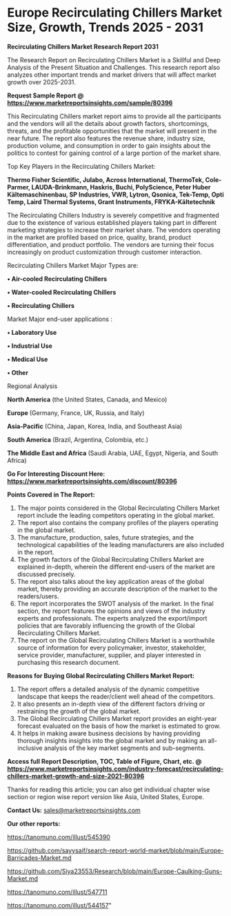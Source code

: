 # Europe Recirculating Chillers Market Size, Growth, Trends 2025 - 2031

<strong>Recirculating Chillers Market Research Report 2031</strong>

The Research Report on Recirculating Chillers Market is a Skillful and Deep Analysis of the Present Situation and Challenges. This research report also analyzes other important trends and market drivers that will affect market growth over 2025-2031.

<strong>Request Sample Report @ <a href=https://www.marketreportsinsights.com/sample/80396>https://www.marketreportsinsights.com/sample/80396</a></strong>

This Recirculating Chillers market report aims to provide all the participants and the vendors will all the details about growth factors, shortcomings, threats, and the profitable opportunities that the market will present in the near future. The report also features the revenue share, industry size, production volume, and consumption in order to gain insights about the politics to contest for gaining control of a large portion of the market share.

Top Key Players in the Recirculating Chillers Market:

<strong>Thermo Fisher Scientific, Julabo, Across International, ThermoTek, Cole-Parmer, LAUDA-Brinkmann, Haskris, Buchi, PolyScience, Peter Huber Kältemaschinenbau, SP Industries, VWR, Lytron, Qsonica, Tek-Temp, Opti Temp, Laird Thermal Systems, Grant Instruments, FRYKA-Kältetechnik</strong>

The Recirculating Chillers Industry is severely competitive and fragmented due to the existence of various established players taking part in different marketing strategies to increase their market share. The vendors operating in the market are profiled based on price, quality, brand, product differentiation, and product portfolio. The vendors are turning their focus increasingly on product customization through customer interaction.

Recirculating Chillers Market Major Types are:

<strong>• Air-cooled Recirculating Chillers

• Water-cooled Recirculating Chillers

• Recirculating Chillers</strong>

Market Major end-user applications :

<strong>• Laboratory Use

• Industrial Use

• Medical Use

• Other</strong>

Regional Analysis

</u><strong><b>North America</b></strong> (the United States, Canada, and Mexico)

<strong><b>Europe </b></strong>(Germany, France, UK, Russia, and Italy)

<strong><b>Asia-Pacific</b></strong> (China, Japan, Korea, India, and Southeast Asia)

<strong><b>South America</b></strong> (Brazil, Argentina, Colombia, etc.)

<strong><b>The Middle East and Africa</b></strong> (Saudi Arabia, UAE, Egypt, Nigeria, and South Africa)

<strong>Go For Interesting Discount Here: <a href=https://www.marketreportsinsights.com/discount/80396>https://www.marketreportsinsights.com/discount/80396</a></strong>

<strong>Points Covered in The Report:</strong>
<ol>
  <li>The major points considered in the Global Recirculating Chillers Market report include the leading competitors operating in the global market.</li>
  <li>The report also contains the company profiles of the players operating in the global market.</li>
  <li>The manufacture, production, sales, future strategies, and the technological capabilities of the leading manufacturers are also included in the report.</li>
  <li>The growth factors of the Global Recirculating Chillers Market are explained in-depth, wherein the different end-users of the market are discussed precisely.</li>
  <li>The report also talks about the key application areas of the global market, thereby providing an accurate description of the market to the readers/users.</li>
  <li>The report incorporates the SWOT analysis of the market. In the final section, the report features the opinions and views of the industry experts and professionals. The experts analyzed the export/import policies that are favorably influencing the growth of the Global Recirculating Chillers Market.</li>
  <li>The report on the Global Recirculating Chillers Market is a worthwhile source of information for every policymaker, investor, stakeholder, service provider, manufacturer, supplier, and player interested in purchasing this research document.</li>
</ol>
<strong>Reasons for Buying Global Recirculating Chillers Market Report:</strong>

<ol>
  <li>The report offers a detailed analysis of the dynamic competitive landscape that keeps the reader/client well ahead of the competitors.</li>
  <li>It also presents an in-depth view of the different factors driving or restraining the growth of the global market.</li>
  <li>The Global Recirculating Chillers Market report provides an eight-year forecast evaluated on the basis of how the market is estimated to grow.</li>
  <li>It helps in making aware business decisions by having providing thorough insights insights into the global market and by making an all-inclusive analysis of the key market segments and sub-segments.</li>
</ol>
<strong>Access full Report Description, TOC, Table of Figure, Chart, etc. @ <a href=https://www.marketreportsinsights.com/industry-forecast/recirculating-chillers-market-growth-and-size-2021-80396>https://www.marketreportsinsights.com/industry-forecast/recirculating-chillers-market-growth-and-size-2021-80396</a></strong>


Thanks for reading this article; you can also get individual chapter wise section or region wise report version like Asia, United States, Europe.

<strong>Contact Us:</strong>
sales@marketreportsinsights.com

<strong>Our other reports:</strong>

<a href=https://tanomuno.com/illust/545390>https://tanomuno.com/illust/545390</a>

<a href=https://github.com/sayysaif/search-report-world-market/blob/main/Europe-Barricades-Market.md>https://github.com/sayysaif/search-report-world-market/blob/main/Europe-Barricades-Market.md</a>

<a href=https://github.com/Siya23553/Research/blob/main/Europe-Caulking-Guns-Market.md>https://github.com/Siya23553/Research/blob/main/Europe-Caulking-Guns-Market.md</a>

<a href=https://tanomuno.com/illust/547711>https://tanomuno.com/illust/547711</a>

<a href=https://tanomuno.com/illust/544157>https://tanomuno.com/illust/544157</a>"

